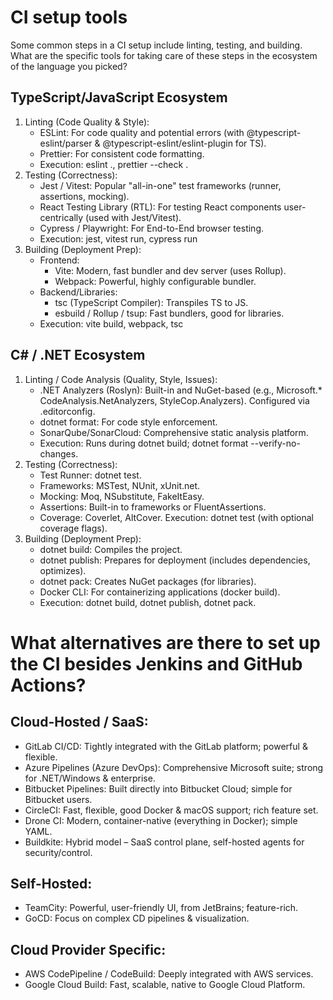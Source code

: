 # CI setup tools
Some common steps in a CI setup include linting, testing, and building. What are the specific tools for taking care of these steps in the ecosystem of the language you picked?

## TypeScript/JavaScript Ecosystem
1. Linting (Code Quality & Style):
    * ESLint: For code quality and potential errors (with @typescript-eslint/parser & @typescript-eslint/eslint-plugin for TS).
    * Prettier: For consistent code formatting.
    * Execution: eslint ., prettier --check .
2. Testing (Correctness):
    * Jest / Vitest: Popular "all-in-one" test frameworks (runner, assertions, mocking).
    * React Testing Library (RTL): For testing React components user-centrically (used with Jest/Vitest).
    * Cypress / Playwright: For End-to-End browser testing.
    * Execution: jest, vitest run, cypress run
3. Building (Deployment Prep):
    * Frontend:
        * Vite: Modern, fast bundler and dev server (uses Rollup).
        * Webpack: Powerful, highly configurable bundler.
    * Backend/Libraries:
        * tsc (TypeScript Compiler): Transpiles TS to JS.
        * esbuild / Rollup / tsup: Fast bundlers, good for libraries.
    * Execution: vite build, webpack, tsc

## C# / .NET Ecosystem
1. Linting / Code Analysis (Quality, Style, Issues):
    * .NET Analyzers (Roslyn): Built-in and NuGet-based (e.g., Microsoft.* CodeAnalysis.NetAnalyzers, StyleCop.Analyzers). Configured via .editorconfig.
    * dotnet format: For code style enforcement.
    * SonarQube/SonarCloud: Comprehensive static analysis platform.
    * Execution: Runs during dotnet build; dotnet format --verify-no-changes.
2. Testing (Correctness):
    * Test Runner: dotnet test.
    * Frameworks: MSTest, NUnit, xUnit.net.
    * Mocking: Moq, NSubstitute, FakeItEasy.
    * Assertions: Built-in to frameworks or FluentAssertions.
    * Coverage: Coverlet, AltCover.
Execution: dotnet test (with optional coverage flags).
3. Building (Deployment Prep):
    * dotnet build: Compiles the project.
    * dotnet publish: Prepares for deployment (includes dependencies, optimizes).
    * dotnet pack: Creates NuGet packages (for libraries).
    * Docker CLI: For containerizing applications (docker build).
    * Execution: dotnet build, dotnet publish, dotnet pack.

# What alternatives are there to set up the CI besides Jenkins and GitHub Actions?
## Cloud-Hosted / SaaS:
* GitLab CI/CD: Tightly integrated with the GitLab platform; powerful & flexible.
* Azure Pipelines (Azure DevOps): Comprehensive Microsoft suite; strong for .NET/Windows & enterprise.
* Bitbucket Pipelines: Built directly into Bitbucket Cloud; simple for Bitbucket users.
* CircleCI: Fast, flexible, good Docker & macOS support; rich feature set.
* Drone CI: Modern, container-native (everything in Docker); simple YAML.
* Buildkite: Hybrid model – SaaS control plane, self-hosted agents for security/control.

## Self-Hosted:
* TeamCity: Powerful, user-friendly UI, from JetBrains; feature-rich.
* GoCD: Focus on complex CD pipelines & visualization.

## Cloud Provider Specific:
* AWS CodePipeline / CodeBuild: Deeply integrated with AWS services.
* Google Cloud Build: Fast, scalable, native to Google Cloud Platform.

